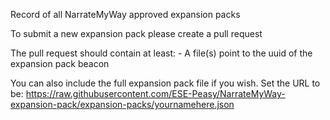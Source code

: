 Record of all NarrateMyWay approved expansion packs

To submit a new expansion pack please create a pull request

The pull request should contain at least:
    - A file(s) point to the uuid of the expansion pack beacon

You can also include the full expansion pack file if you wish. Set the URL to be: https://raw.githubusercontent.com/ESE-Peasy/NarrateMyWay-expansion-pack/expansion-packs/yournamehere.json
